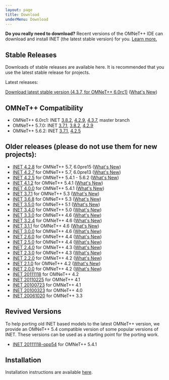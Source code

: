 ```yaml
---
layout: page
title: Download
underMenu: Download
---
```


<div class="alert alert-warning">
<b>Do you really need to download?</b> Recent versions of the OMNeT++ IDE can download and install INET (the latest stable version) for you. <a href="Installation.html">Learn more.</a>
</div>

## Stable Releases

Downloads of stable releases are available here. It is recommended that you use the latest stable release for projects.

Latest releases:

<a class="btn btn-primary" href="https://github.com/inet-framework/inet/releases/download/v4.3.7/inet-4.3.7-src.tgz">Download latest stable version (4.3.7, for OMNeT++ 6.0rc1)</a> ([What's New](https://github.com/inet-framework/inet/blob/v4.3.7/WHATSNEW))

## OMNeT++ Compatibility

* OMNeT++ 6.0rc1: INET [3.8.2], [4.2.9], [4.3.7], master branch
* OMNeT++ 5.7.0: INET [3.7.1], [3.8.2], [4.2.9]
* OMNeT++ 5.6.2: INET [3.7.1], [4.2.5]

## Older releases (please do not use them for new projects):

* [INET 4.2.8](https://github.com/inet-framework/inet/releases/download/v4.2.8/inet-4.2.8-src.tgz) for OMNeT++ 5.7, 6.0pre15 ([What's New](https://github.com/inet-framework/inet/blob/v4.2.8/WHATSNEW))
* [INET 4.2.7](https://github.com/inet-framework/inet/releases/download/v4.2.7/inet-4.2.7-src.tgz) for OMNeT++ 5.7, 6.0pre13 ([What's New](https://github.com/inet-framework/inet/blob/v4.2.7/WHATSNEW))
* [INET 4.2.5](https://github.com/inet-framework/inet/releases/download/v4.2.5/inet-4.2.5-src.tgz) for OMNeT++ 5.4.1 - 5.6.2 ([What's New](https://github.com/inet-framework/inet/blob/v4.2.5/WHATSNEW))
* [INET 4.1.2](https://github.com/inet-framework/inet/releases/download/v4.1.2/inet-4.1.2-src.tgz) for OMNeT++ 5.4.1 ([What's New](https://github.com/inet-framework/inet/blob/v4.1.2/WHATSNEW))
* [INET 4.0.0](https://github.com/inet-framework/inet/releases/download/v4.0.0/inet-4.0.0-src.tgz) for OMNeT++ 5.4.1 ([What's New](https://github.com/inet-framework/inet/blob/v4.0.0/WHATSNEW))
* [INET 3.7.1](https://github.com/inet-framework/inet/releases/download/v3.7.1/inet-3.7.1-src.tgz) for OMNeT++ 5.3 ([What's New](https://github.com/inet-framework/inet/blob/v3.7.1/WHATSNEW))
* [INET 3.6.8](https://github.com/inet-framework/inet/releases/download/v3.6.8/inet-3.6.8-src.tgz) for OMNeT++ 5.3 ([What's New](https://github.com/inet-framework/inet/blob/v3.6.8/WHATSNEW))
* [INET 3.5.0](https://github.com/inet-framework/inet/releases/download/v3.5.0/inet-3.5.0-src.tgz) for OMNeT++ 5.1 ([What's New](https://github.com/inet-framework/inet/blob/v3.5.0/WHATSNEW))
* [INET 3.4.0](https://github.com/inet-framework/inet/releases/download/v3.4.0/inet-3.4.0-src.tgz) for OMNeT++ 5.0 ([What's New](https://github.com/inet-framework/inet/blob/v3.4.0/WHATSNEW))
* [INET 3.3.0](https://github.com/inet-framework/inet/releases/download/v3.3.0/inet-3.3.0-src.tgz) for OMNeT++ 4.6 ([What's New](https://github.com/inet-framework/inet/blob/v3.3.0/WHATSNEW))
* [INET 3.2.4](https://github.com/inet-framework/inet/releases/download/v3.2.4/inet-3.2.4-src.tgz) for OMNeT++ 4.6 ([What's New](https://github.com/inet-framework/inet/blob/v3.2.4/WHATSNEW))
* [INET 3.1.1](https://github.com/inet-framework/inet/releases/download/v3.1.1/inet-3.1.1-src.tgz) for OMNeT++ 4.6 ([What's New](https://github.com/inet-framework/inet/blob/v3.1.1/WHATSNEW))
* [INET 3.0.0](https://github.com/inet-framework/inet/releases/download/v3.0.0/inet-3.0.0-src.tgz) for OMNeT++ 4.6 ([What's New](https://github.com/inet-framework/inet/blob/v3.0.0/WHATSNEW))
* [INET 2.6.0](https://github.com/inet-framework/inet/releases/download/v2.6.0/inet-2.6.0-src.tgz) for OMNeT++ 4.4 ([What's New](https://github.com/inet-framework/inet/blob/v2.6.0/WHATSNEW))
* [INET 2.5.0](https://github.com/inet-framework/inet/releases/download/v2.5.0/inet-2.5.0-src.tgz) for OMNeT++ 4.4 ([What's New](https://github.com/inet-framework/inet/blob/v2.5.0/WHATSNEW))
* [INET 2.4.0](https://github.com/inet-framework/inet/releases/download/v2.4.0/inet-2.4.0-src.tgz) for OMNeT++ 4.3 ([What's New](https://github.com/inet-framework/inet/blob/v2.4.0/WHATSNEW))
* [INET 2.3.0](https://github.com/inet-framework/inet/releases/download/v2.3.0/inet-2.3.0-src.tgz) for OMNeT++ 4.3 ([What's New](https://github.com/inet-framework/inet/blob/v2.3.0/WHATSNEW))
* [INET 2.2.0](https://github.com/inet-framework/inet/releases/download/v2.2.0/inet-2.2.0-src.tgz) for OMNeT++ 4.2 ([What's New](https://github.com/inet-framework/inet/blob/v2.2.0/WHATSNEW))
* [INET 2.1.0](https://github.com/inet-framework/inet/releases/download/v2.1.0/inet-2.1.0-src.tgz) for OMNeT++ 4.2 ([What's New](https://github.com/inet-framework/inet/blob/v2.1.0/WHATSNEW))
* [INET 2.0.0](https://github.com/inet-framework/inet/releases/download/v2.0.0/inet-2.0.0-src.tgz) for OMNeT++ 4.2 ([What's New](https://github.com/inet-framework/inet/blob/v2.0.0/WHATSNEW))
* [INET 20111118](https://github.com/inet-framework/inet/releases/download/master_20111118/inet-20111118-src.tgz) for OMNeT++ 4.2
* [INET 20110225](https://github.com/inet-framework/inet/releases/download/master_20110225/inet-20110225-src.tgz) for OMNeT++ 4.1
* [INET 20100723](https://github.com/inet-framework/inet/releases/download/master_20100723/inet-20100723-src.tgz) for OMNeT++ 4.1
* [INET 20100323](https://github.com/inet-framework/inet/releases/download/master_20100323/inet-20100323-src.tgz) for OMNeT++ 4.0
* [INET 20061020](https://github.com/inet-framework/inet/releases/download/v1.x/INET-20061020-src.tgz) for OMNeT++ 3.3

## Revived Versions

To help porting old INET based models to the latest OMNeT++ version, we provide an OMNeT++ 5.4 compatible version of some popular versions of INET. These versions can be used as a starting point for the porting work.

* [INET 20111118-opp54](https://github.com/inet-framework/inet/archive/master-20111118-opp54.tar.gz) for OMNeT++ 5.4.1

## Installation

Installation instructions are available [here](Installation.html).

[4.3.7]: <https://github.com/inet-framework/inet/releases/download/v4.3.7/inet-4.3.7-src.tgz>
[4.3.6]: <https://github.com/inet-framework/inet/releases/download/v4.3.6/inet-4.3.6-src.tgz>
[4.3.5]: <https://github.com/inet-framework/inet/releases/download/v4.3.5/inet-4.3.5-src.tgz>
[4.3.4]: <https://github.com/inet-framework/inet/releases/download/v4.3.4/inet-4.3.4-src.tgz>
[4.2.9]: <https://github.com/inet-framework/inet/releases/download/v4.2.9/inet-4.2.9-src.tgz>
[4.2.8]: <https://github.com/inet-framework/inet/releases/download/v4.2.8/inet-4.2.8-src.tgz>
[4.2.7]: <https://github.com/inet-framework/inet/releases/download/v4.2.7/inet-4.2.7-src.tgz>
[4.2.5]: <https://github.com/inet-framework/inet/releases/download/v4.2.5/inet-4.2.5-src.tgz>
[3.8.2]: <https://github.com/inet-framework/inet/releases/download/v3.8.2/inet-3.8.2-src.tgz>
[3.8.1]: <https://github.com/inet-framework/inet/releases/download/v3.8.1/inet-3.8.1-src.tgz>
[3.8.0]: <https://github.com/inet-framework/inet/releases/download/v3.8.0/inet-3.8.0-src.tgz>
[3.7.1]: <https://github.com/inet-framework/inet/releases/download/v3.7.1/inet-3.7.1-src.tgz>
